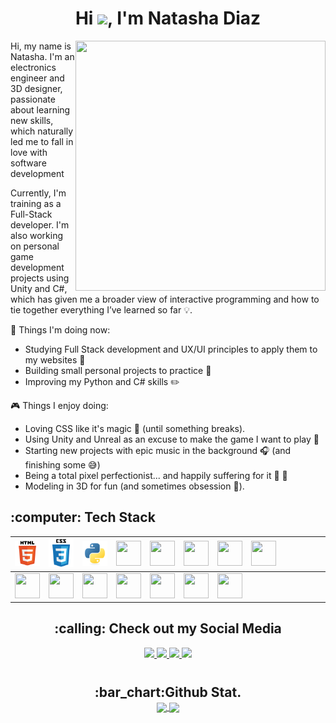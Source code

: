 <h1 align="center">Hi <img src="https://media.giphy.com/media/hvRJCLFzcasrR4ia7z/giphy.gif" width="35">, I'm Natasha Diaz</h1>
<img align=right width= "400" height="400" src="https://media1.giphy.com/media/v1.Y2lkPTc5MGI3NjExMG9ybzd0cnA2dXBvcm40bnNmdHVxNnFkd2RwcjUwNnd3cjc0NnZjNiZlcD12MV9pbnRlcm5hbF9naWZfYnlfaWQmY3Q9Zw/Yg41uZ1C4lh4I/giphy.gif"/>

Hi, my name is Natasha. 
I'm an electronics engineer and 3D designer, passionate about learning new skills, which naturally led me to fall in love with software development

Currently, I'm training as a Full-Stack developer. I'm also working on personal game development projects using Unity and C#, which has given me a broader view of interactive programming and how to tie together everything I’ve learned so far 💡.

:hammer: Things I'm doing now:
- Studying Full Stack development and UX/UI principles to apply them to my websites :maple_leaf:
- Building small personal projects to practice :file_folder:
- Improving my Python and C# skills :pencil2:

:video_game: Things I enjoy doing:
- Loving CSS like it's magic :milky_way: (until something breaks).
- Using Unity and Unreal as an excuse to make the game I want to play :space_invader: 
- Starting new projects with epic music in the background :headphones: (and finishing some 😅) 
- Being a total pixel perfectionist... and happily suffering for it :mag_right: :triangular_ruler:
- Modeling in 3D for fun (and sometimes obsession :dart:).


<h2 align=left>:computer: Tech Stack</h2>

|<img src="https://raw.githubusercontent.com/devicons/devicon/master/icons/html5/html5-original-wordmark.svg" alt="html5" width="40">|<img src="https://raw.githubusercontent.com/devicons/devicon/master/icons/css3/css3-original-wordmark.svg" alt="css3" width="45" height="45"/>|<img src="https://raw.githubusercontent.com/devicons/devicon/master/icons/python/python-original.svg" alt="python" width="40"> |<img src="https://skillicons.dev/icons?i=cs" width="40" height="40"/>|<img src="https://skillicons.dev/icons?i=js" width="40" height="40"/> | <img src="https://skillicons.dev/icons?i=figma" width="40" height="40"/> | <img src="https://skillicons.dev/icons?i=vscode" width="40" height="40"/>  | <img src="https://skillicons.dev/icons?i=bootstrap" width="40" height="40"/> |  |   | |  |   | | 
|:-:|:-:|:-:|:-:|:-:|:-:|:-:|:-:|:-:|:-:|:-:|:-:|:-:|:-:|
| <img src="https://skillicons.dev/icons?i=unity" width="40" height="40"/> | <img src="https://skillicons.dev/icons?i=blender" width="40" height="40"/> | <img src="https://skillicons.dev/icons?i=unreal" width="40" height="40"/> | <img src="https://skillicons.dev/icons?i=notion&theme=light" width="40" height="40"/> | <img src="https://skillicons.dev/icons?i=git" width="40" height="40"/> | <img src="https://skillicons.dev/icons?i=dotnet" width="40" height="40"/> | <img src="https://skillicons.dev/icons?i=visualstudio" width="40" height="40"/>


<h2 align=center>:calling: Check out my Social Media </h2>
<div align="center">
   <a href="https://www.linkedin.com/in/natasha-diaz/" target="_blank"> 
   <img src="https://img.shields.io/badge/linkedin-%230077B5.svg?style=for-the-badge&logo=linkedin&logoColor=white">
</a>

<a href=""> 
   <img src="https://img.shields.io/badge/Gmail-D14836?style=for-the-badge&logo=gmail&logoColor=white">
</a>
<a href=""> 
   <img src="https://img.shields.io/badge/Discord-%235865F2.svg?style=for-the-badge&logo=discord&logoColor=white">
</a>

<a href="https://www.instagram.com/natashadiazs/"> 
   <img src="https://img.shields.io/badge/Instagram-%23E4405F.svg?style=for-the-badge&logo=Instagram&logoColor=white">
</a>
</div>
<br>

### <div align="center">
<h2 align="center" style="margin: 2px 5px;">:bar_chart:Github Stat.</h2>

<div align="center">
<a href="https://github.com/Natashadiazs">
  <img align="center" src="https://github-profile-summary-cards.vercel.app/api/cards/profile-details?username=natashadiazs&theme=react&hide_border=false&title_color=FFFFFF&text_color=fafff)](https://github.com/natashadiazs)"/>
</a>

<a href="https://github.com/Natashadiazs">
   <img align="center" src="https://github-readme-stats.vercel.app/api/top-langs/?username=natashadiazs&bg_color=20232a&layout=donut&hide_border=true&title_color=61dafb&text_color=faffff&theme=react)](https://github.com/natashadiazs)"/>
</a>
</div>



